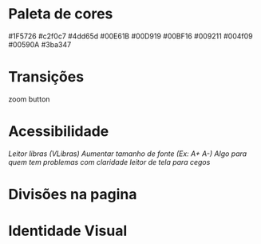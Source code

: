 # Paleta de cores
#1F5726
#c2f0c7
#4dd65d
#00E61B
#00D919
#00BF16
#009211
#004f09
#00590A
#3ba347

# Transições
zoom button

# Acessibilidade
*Leitor libras (VLibras)*
*Aumentar tamanho de fonte (Ex: A+ A-)*
*Algo para quem tem problemas com claridade*
*leitor de tela para cegos*

# Divisões na pagina

# Identidade Visual